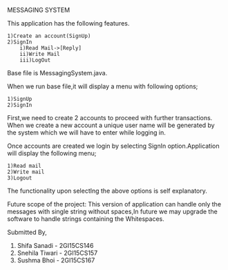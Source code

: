 MESSAGING SYSTEM

This application has the following features.

    1)Create an account(SignUp)
    2)SignIn
        i)Read Mail->[Reply]    
        ii)Write Mail
        iii)LogOut
    
Base file is MessagingSystem.java.

When we run base file,it will display a menu with following options;

    1)SignUp
    2)SignIn

First,we need to create 2 accounts to proceed with further transactions. When we create a new account a unique user name will be generated by the system which we will have to enter while logging in.

Once accounts are created we login by selecting SignIn option.Application will display the following menu;

    1)Read mail
    2)Write mail
    3)Logout

The functionality upon selectIng the above options is self explanatory.

Future scope of the project:
    This version of application can handle only the messages with single string without spaces,In future we may upgrade the software       to handle strings containing the Whitespaces.


Submitted By,

1. Shifa Sanadi - 2GI15CS146
2. Snehila Tiwari - 2GI15CS157
3. Sushma Bhoi - 2GI15CS167
